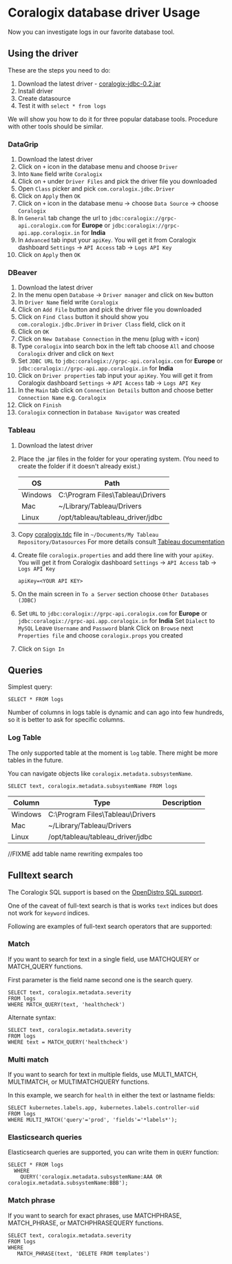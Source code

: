 # Coralogix database driver Usage

Now you can investigate logs in our favorite database tool.

## Using the driver

These are the steps you need to do:

1. Download the latest driver - [coralogix-jdbc-0.2.jar](https://repo1.maven.org/maven2/com/coralogix/coralogix-jdbc/0.2/coralogix-jdbc-0.2.jar)
2. Install driver
3. Create datasource
4. Test it with `select * from logs`

We will show you how to do it for three popular database tools. Procedure with other tools should be similar.

### DataGrip

1. Download the latest driver
2. Click on `+` icon in the database menu and choose `Driver`
3. Into `Name` field write `Coralogix`
4. Click on `+` under `Driver Files` and pick the driver file you downloaded
5. Open `Class` picker and pick `com.coralogix.jdbc.Driver`
6. Click on `Apply` then `OK`
7. Click on `+` icon in the database menu -> choose `Data Source` -> choose `Coralogix`
8. In `General` tab change the url to
   `jdbc:coralogix://grpc-api.coralogix.com` for **Europe** or
   `jdbc:coralogix://grpc-api.app.coralogix.in` for **India**
9. In `Advanced` tab input your `apiKey`. You will get it from Coralogix dashboard
   `Settings` -> `API Access` tab -> `Logs API Key`
10. Click on `Apply` then `OK`

### DBeaver

1. Download the latest driver
2. In the menu open `Database` -> `Driver manager` and click on `New` button
3. In `Driver Name` field write `Coralogix`
4. Click on `Add File` button and pick the driver file you downloaded
5. Click on `Find Class` button it should show you `com.coralogix.jdbc.Driver` in
   `Driver Class` field, click on it
6. Click on `OK`
7. Click on `New Database Connection` in the menu (plug with `+` icon)
8. Type `coralogix` into search box in the left tab choose `All` 
   and choose `Coralogix` driver and click on `Next`
9. Set `JDBC URL` to
   `jdbc:coralogix://grpc-api.coralogix.com` for **Europe** or
   `jdbc:coralogix://grpc-api.app.coralogix.in` for **India**
10. Click on `Driver properties` tab input your `apiKey`. You will get it from Coralogix dashboard
    `Settings` -> `API Access` tab -> `Logs API Key`
11. In the `Main` tab click on `Connection Details` button and choose better `Connection Name` e.g. `Coralogix`
11. Click on `Finish`
12. `Coralogix` connection in `Database Navigator` was created

### Tableau

1. Download the latest driver
2. Place the .jar files in the folder for your operating system. (You need to create the folder if it doesn't already exist.)
   
   | OS      | Path                             |
   | ------- | -------------------------------- |
   | Windows | C:\Program Files\Tableau\Drivers |
   | Mac     | ~/Library/Tableau/Drivers        |
   | Linux   | /opt/tableau/tableau_driver/jdbc |
3. Copy [coralogix.tdc](coralogix.tdc) file in `~/Documents/My Tableau Repository/Datasources`
   For more details consult [Tableau documentation](https://kb.tableau.com/articles/howto/using-a-tdc-file-with-tableau-server)
4. Create file `coralogix.properties` and add there line with your `apiKey`.
   You will get it from Coralogix dashboard `Settings` -> `API Access` tab -> `Logs API Key`
   ```
   apiKey=<YOUR API KEY>
   ```
5. On the main screen in `To a Server` section choose `Other Databases (JDBC)`
6. Set `URL` to
   `jdbc:coralogix://grpc-api.coralogix.com` for **Europe** or
   `jdbc:coralogix://grpc-api.app.coralogix.in` for **India**
   Set `Dialect` to `MySQL`
   Leave `Username` and `Password` blank
   Click on `Browse` next `Properties file` and choose `coralogix.props` you created
7. Click on `Sign In`

## Queries

Simplest query:
```
SELECT * FROM logs
```

Number of columns in logs table is dynamic and can ago into few hundreds, so it is better to ask
for specific columns.

### Log Table

The only supported table at the moment is `log` table. There might be more tables in the future.

You can navigate objects like `coralogix.metadata.subsystemName`.

```
SELECT text, coralogix.metadata.subsystemName FROM logs
```

| Column  | Type                             | Description |
| ------- | -------------------------------- | ----------- |
| Windows | C:\Program Files\Tableau\Drivers |
| Mac     | ~/Library/Tableau/Drivers        |
| Linux   | /opt/tableau/tableau_driver/jdbc |

//FIXME add table name rewriting exmpales too


## Fulltext search

The Coralogix SQL support is based on the 
[OpenDistro SQL support](https://opendistro.github.io/for-elasticsearch-docs/docs/sql/sql-full-text/).

One of the caveat of full-text search is that is works `text` indices but does not work for `keyword` indices.

Following are examples of full-text search operators that are supported:

### Match

If you want to search for text in a single field, use MATCHQUERY or MATCH_QUERY functions.

First parameter is the field name second one is the search query.
```
SELECT text, coralogix.metadata.severity
FROM logs
WHERE MATCH_QUERY(text, 'healthcheck')
```
Alternate syntax:
```
SELECT text, coralogix.metadata.severity
FROM logs
WHERE text = MATCH_QUERY('healthcheck')
```

### Multi match
If you want to search for text in multiple fields, use MULTI_MATCH, MULTIMATCH, or MULTIMATCHQUERY functions.

In this example, we search for `health` in either the text or lastname fields:

```
SELECT kubernetes.labels.app, kubernetes.labels.controller-uid
FROM logs
WHERE MULTI_MATCH('query'='prod', 'fields'='*labels*');
```

### Elasticsearch queries

Elasticsearch queries are supported, you can write them in `QUERY` function:
```
SELECT * FROM logs 
  WHERE
    QUERY('coralogix.metadata.subsystemName:AAA OR coralogix.metadata.subsystemName:BBB');
```

### Match phrase

If you want to search for exact phrases, use MATCHPHRASE, MATCH_PHRASE, or MATCHPHRASEQUERY functions.

```
SELECT text, coralogix.metadata.severity 
FROM logs
WHERE 
   MATCH_PHRASE(text, 'DELETE FROM templates')
```

<!--
### Score query

You can get relevance score along with every matching document, by using SCORE, SCOREQUERY, or SCORE_QUERY functions.

The first argument is the MATCH_QUERY expression. The second argument is a floating point number to boost the score 
(if not set default value is 1.0).

```
SELECT text, kubernetes.labels.app, _score
FROM logs
WHERE SCORE(MATCH_QUERY(text, '_updateTemplates'), 2) OR
SCORE(MATCH_QUERY(kubernetes.labels.app, 'prod'), 10)
ORDER BY _score desc
```
-->